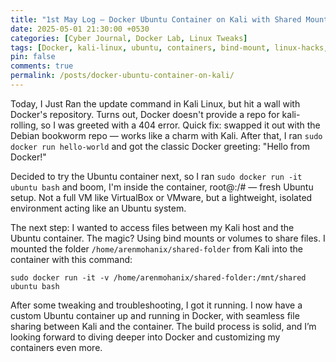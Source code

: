```yaml
---
title: "1st May Log – Docker Ubuntu Container on Kali with Shared Mounts"
date: 2025-05-01 21:30:00 +0530
categories: [Cyber Journal, Docker Lab, Linux Tweaks]
tags: [Docker, kali-linux, ubuntu, containers, bind-mount, linux-hacks, hacker-journal, WSL]
pin: false
comments: true
permalink: /posts/docker-ubuntu-container-on-kali/
---
```

Today, I Just Ran the update command in Kali Linux, but hit a wall with Docker's repository. Turns out, Docker doesn't provide a repo for kali-rolling, so I was greeted with a 404 error. Quick fix: swapped it out with the Debian bookworm repo — works like a charm with Kali. After that, I ran `sudo docker run hello-world` and got the classic Docker greeting: "Hello from Docker!"

Decided to try the Ubuntu container next, so I ran `sudo docker run -it ubuntu bash` and boom, I'm inside the container, root@<container-id>:/# — fresh Ubuntu setup. Not a full VM like VirtualBox or VMware, but a lightweight, isolated environment acting like an Ubuntu system.

The next step: I wanted to access files between my Kali host and the Ubuntu container. The magic? Using bind mounts or volumes to share files. I mounted the folder `/home/arenmohanix/shared-folder` from Kali into the container with this command:

`sudo docker run -it -v /home/arenmohanix/shared-folder:/mnt/shared ubuntu bash`

After some tweaking and troubleshooting, I got it running. I now have a custom Ubuntu container up and running in Docker, with seamless file sharing between Kali and the container. The build process is solid, and I’m looking forward to diving deeper into Docker and customizing my containers even more.
